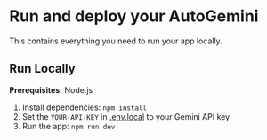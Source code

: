 # Run and deploy your AutoGemini

This contains everything you need to run your app locally.

## Run Locally

**Prerequisites:**  Node.js


1. Install dependencies:
   `npm install`
2. Set the `YOUR-API-KEY` in [.env.local](.env.local) to your Gemini API key
3. Run the app:
   `npm run dev`

